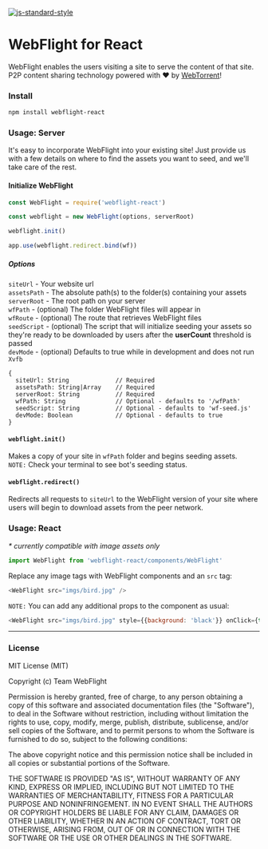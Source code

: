 [![js-standard-style](https://img.shields.io/badge/code%20style-standard-brightgreen.svg)](https://www.standardjs.com)

# WebFlight for React
WebFlight enables the users visiting a site to serve the content of that site. P2P content sharing technology powered with :heart: by [WebTorrent](https://webtorrent.io)!

### Install
```bash
npm install webflight-react
```

### Usage: Server

It's easy to incorporate WebFlight into your existing site! Just provide us with a few details on where to find the assets you want to seed, and we'll take care of the rest.

#### Initialize WebFlight

```javascript
const WebFlight = require('webflight-react')

const webflight = new WebFlight(options, serverRoot)

webflight.init()

app.use(webflight.redirect.bind(wf))
```

##### Options

```siteUrl``` - Your website url
<br>```assetsPath``` - The absolute path(s) to the folder(s) containing your assets
<br>`serverRoot` - The root path on your server
<br>```wfPath``` - (optional) The folder WebFlight files will appear in
<br>```wfRoute``` - (optional) The route that retrieves WebFlight files
<br>```seedScript``` - (optional) The script that will initialize seeding your assets so they're ready to be downloaded by users after the **userCount** threshold is passed
<br>`devMode` - (optional) Defaults to true while in development and does not run `Xvfb`
```
{
  siteUrl: String             // Required
  assetsPath: String|Array    // Required
  serverRoot: String          // Required
  wfPath: String              // Optional - defaults to '/wfPath'
  seedScript: String          // Optional - defaults to 'wf-seed.js'
  devMode: Boolean            // Optional - defaults to true
}
```

#### `webflight.init()`
Makes a copy of your site in `wfPath` folder and begins seeding assets.
<br>`NOTE:` Check your terminal to see bot's seeding status.

#### `webflight.redirect()`
Redirects all requests to `siteUrl` to the WebFlight version of your site where users will begin to download assets from the peer network.

### Usage: React
<i>* currently compatible with image assets only</i>
```javascript
import WebFlight from 'webflight-react/components/WebFlight'

```

Replace any image tags with WebFlight components and an `src` tag:

```javascript
<WebFlight src="imgs/bird.jpg" />

```
`NOTE:` You can add any additional props to the component as usual:
```javascript
<WebFlight src="imgs/bird.jpg" style={{background: 'black'}} onClick={this.update} />

```

---

### License
MIT License (MIT)

Copyright (c) Team WebFlight

Permission is hereby granted, free of charge, to any person obtaining a copy of
this software and associated documentation files (the "Software"), to deal in
the Software without restriction, including without limitation the rights to
use, copy, modify, merge, publish, distribute, sublicense, and/or sell copies of
the Software, and to permit persons to whom the Software is furnished to do so,
subject to the following conditions:

The above copyright notice and this permission notice shall be included in all
copies or substantial portions of the Software.

THE SOFTWARE IS PROVIDED "AS IS", WITHOUT WARRANTY OF ANY KIND, EXPRESS OR
IMPLIED, INCLUDING BUT NOT LIMITED TO THE WARRANTIES OF MERCHANTABILITY, FITNESS
FOR A PARTICULAR PURPOSE AND NONINFRINGEMENT. IN NO EVENT SHALL THE AUTHORS OR
COPYRIGHT HOLDERS BE LIABLE FOR ANY CLAIM, DAMAGES OR OTHER LIABILITY, WHETHER
IN AN ACTION OF CONTRACT, TORT OR OTHERWISE, ARISING FROM, OUT OF OR IN
CONNECTION WITH THE SOFTWARE OR THE USE OR OTHER DEALINGS IN THE SOFTWARE.
